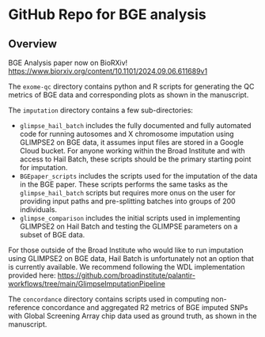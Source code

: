 # GitHub Repo for BGE analysis 

## Overview 

BGE Analysis paper now on BioRXiv! 
https://www.biorxiv.org/content/10.1101/2024.09.06.611689v1

The `exome-qc` directory contains python and R scripts for generating the QC metrics of BGE data and corresponding plots as shown in the manuscript. 

The `imputation` directory contains a few sub-directories:

- `glimpse_hail_batch` includes the fully documented and fully automated code for running autosomes and X chromosome imputation using GLIMPSE2 on BGE data, it assumes input files are stored in a Google Cloud bucket. For anyone working within the Broad Institute and with access to Hail Batch, these scripts should be the primary starting point for imputation. 
- `BGEpaper_scripts` includes the scripts used for the imputation of the data in the BGE paper. These scripts performs the same tasks as the `glimpse_hail_batch` scripts but requires more onus on the user for providing input paths and pre-splitting batches into groups of 200 individuals.
- `glimpse_comparison` includes the initial scripts used in implementing GLIMPSE2 on Hail Batch and testing the GLIMPSE parameters on a subset of BGE data.

For those outside of the Broad Institute who would like to run imputation using GLIMPSE2 on BGE data, Hail Batch is unfortunately not an option that is currently available. We recommend following the WDL implementation provided here: 
https://github.com/broadinstitute/palantir-workflows/tree/main/GlimpseImputationPipeline 

The `concordance` directory contains scripts used in computing non-reference concordance and aggregated R2 metrics of BGE imputed SNPs with Global Screening Array chip data used as ground truth, as shown in the manuscript. 


